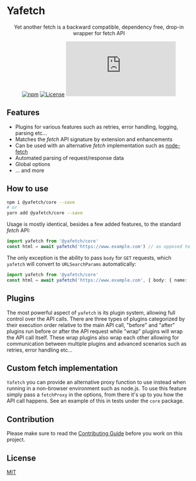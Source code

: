 Yafetch
=======

<div align="center">

Yet another fetch is a backward compatible, dependency free, drop-in wrapper for fetch API
  
[![npm](https://img.shields.io/npm/v/@yafetch/core)](https://www.npmjs.com/package/@yafetch/core) [![License](https://img.shields.io/npm/l/@yafetch/core)](https://github.com/chickencoding123/yafetch/blob/main/LICENSE) [![bundle size](https://img.badgesize.io/https:/cdn.jsdelivr.net/npm/@yafetch/core/dist/index.js?max=300000&compression=gzip)](https://cdn.jsdelivr.net/npm/@yafetch/core/dist/index.js)

</div>

## Features
- Plugins for various features such as retries, error handling, logging, parsing etc...
- Matches the _fetch_ API signature by extension and enhancements
- Can be used with an alternative _fetch_ implementation such as [node-fetch](https://github.com/node-fetch/node-fetch)
- Automated parsing of request/response data
- Global options
- ... and more

## How to use
```sh
npm i @yafetch/core --save
# or
yarn add @yafetch/core --save
```
Usage is mostly identical, besides a few added features, to the standard _fetch_ API:
```ts
import yafetch from '@yafetch/core'
const html = await yafetch('https://www.example.com') // as opposed to fetch('https://www.example.com')
```
The only exception is the ability to pass `body` for `GET` requests, which `yafetch` will convert to `URLSearchParams` automatically:
```ts
import yafetch from '@yafetch/core'
const html = await yafetch('https://www.example.com', { body: { name: 'john' } }) // will send https://www.example.com/?name=john
```

## Plugins
The most powerful aspect of `yafetch` is its plugin system, allowing full control over the API calls. There are three types of plugins categorized by their execution order relative to the main API call, "before" and "after" plugins run before or after the API request while "wrap" plugins will wrap the API call itself. These wrap plugins also wrap each other allowing for communication between multiple plugins and advanced scenarios such as retries, error handling etc...

## Custom fetch implementation
`Yafetch` you can provide an alternative proxy function to use instead when running in a non-browser environment such as node.js. To use this feature simply pass a `fetchProxy` in the options, from there it's up to you how the API call happens. See an example of this in tests under the `core` package.

## Contribution

Please make sure to read the [Contributing Guide](https://github.com/chickencoding123/yafetch/blob/main/.github/CONTRIBUTING.md) before you work on this project.

## License

[MIT](https://opensource.org/licenses/MIT)